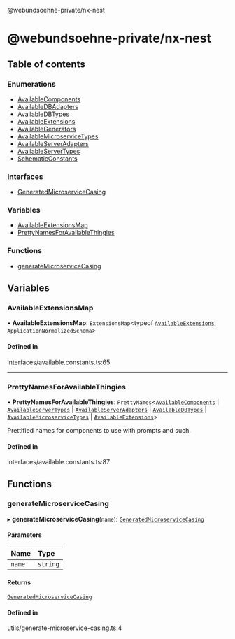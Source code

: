 @webundsoehne-private/nx-nest

# @webundsoehne-private/nx-nest

## Table of contents

### Enumerations

- [AvailableComponents](enums/AvailableComponents.md)
- [AvailableDBAdapters](enums/AvailableDBAdapters.md)
- [AvailableDBTypes](enums/AvailableDBTypes.md)
- [AvailableExtensions](enums/AvailableExtensions.md)
- [AvailableGenerators](enums/AvailableGenerators.md)
- [AvailableMicroserviceTypes](enums/AvailableMicroserviceTypes.md)
- [AvailableServerAdapters](enums/AvailableServerAdapters.md)
- [AvailableServerTypes](enums/AvailableServerTypes.md)
- [SchematicConstants](enums/SchematicConstants.md)

### Interfaces

- [GeneratedMicroserviceCasing](interfaces/GeneratedMicroserviceCasing.md)

### Variables

- [AvailableExtensionsMap](README.md#availableextensionsmap)
- [PrettyNamesForAvailableThingies](README.md#prettynamesforavailablethingies)

### Functions

- [generateMicroserviceCasing](README.md#generatemicroservicecasing)

## Variables

### AvailableExtensionsMap

• **AvailableExtensionsMap**: `ExtensionsMap`<typeof [`AvailableExtensions`](enums/AvailableExtensions.md), `ApplicationNormalizedSchema`\>

#### Defined in

interfaces/available.constants.ts:65

---

### PrettyNamesForAvailableThingies

• **PrettyNamesForAvailableThingies**: `PrettyNames`<[`AvailableComponents`](enums/AvailableComponents.md) \| [`AvailableServerTypes`](enums/AvailableServerTypes.md) \| [`AvailableServerAdapters`](enums/AvailableServerAdapters.md) \| [`AvailableDBTypes`](enums/AvailableDBTypes.md) \| [`AvailableMicroserviceTypes`](enums/AvailableMicroserviceTypes.md) \| [`AvailableExtensions`](enums/AvailableExtensions.md)\>

Prettified names for components to use with prompts and such.

#### Defined in

interfaces/available.constants.ts:87

## Functions

### generateMicroserviceCasing

▸ **generateMicroserviceCasing**(`name`): [`GeneratedMicroserviceCasing`](interfaces/GeneratedMicroserviceCasing.md)

#### Parameters

| Name   | Type     |
| :----- | :------- |
| `name` | `string` |

#### Returns

[`GeneratedMicroserviceCasing`](interfaces/GeneratedMicroserviceCasing.md)

#### Defined in

utils/generate-microservice-casing.ts:4

